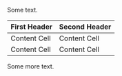 Some text.

First Header  | Second Header
------------- | -------------
Content Cell  | Content Cell
Content Cell  | Content Cell

Some more text.